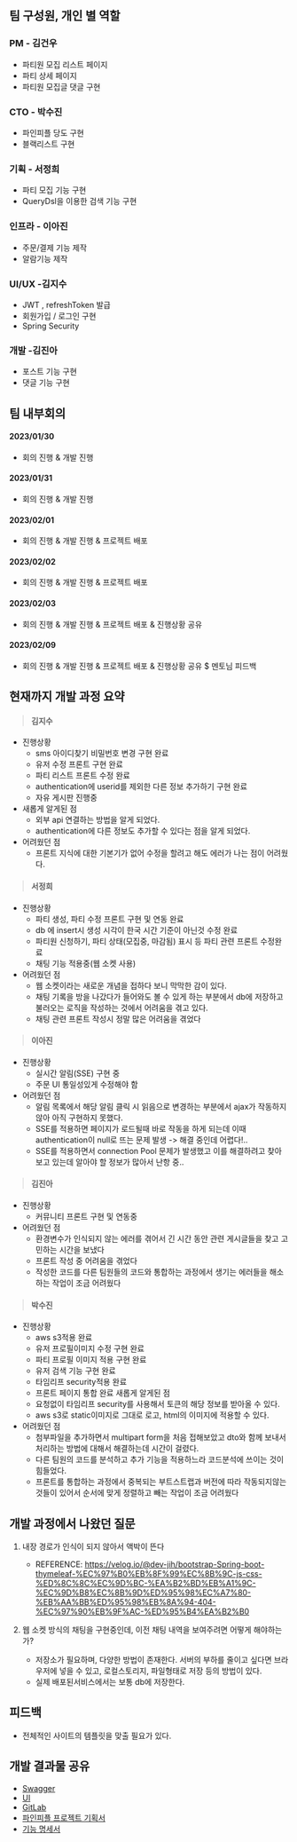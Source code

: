 ## 팀 구성원, 개인 별 역할
### PM - 김건우
- 파티원 모집 리스트 페이지
- 파티 상세 페이지
- 파티원 모집글 댓글 구현

### CTO - 박수진
- 파인피플 당도 구현
 - 블랙리스트 구현
 
### 기획 - 서정희
- 파티 모집 기능 구현
- QueryDsl을 이용한 검색 기능 구현

### 인프라 - 이아진
- 주문/결제 기능 제작
 - 알람기능 제작
 
### UI/UX -김지수
- JWT , refreshToken 발급
- 회원가입 / 로그인 구현
- Spring Security 

### 개발 -김진아
 - 포스트 기능 구현
 - 댓글 기능 구현 



## 팀 내부회의 
#### 2023/01/30
   - 회의 진행 & 개발 진행
#### 2023/01/31
   - 회의 진행 & 개발 진행
#### 2023/02/01
   - 회의 진행 & 개발 진행 & 프로젝트 배포
#### 2023/02/02
   - 회의 진행 & 개발 진행 & 프로젝트 배포
#### 2023/02/03
   - 회의 진행 & 개발 진행 & 프로젝트 배포 & 진행상황 공유
#### 2023/02/09
- 회의 진행 & 개발 진행 & 프로젝트 배포 & 진행상황 공유 $ 멘토님 피드백



## 현재까지 개발 과정 요약
>#### 김지수 
- 진행상황
  - sms 아이디찾기 비밀번호 변경 구현 완료
  - 유저 수정 프론트 구현 완료
  - 파티 리스트 프론트 수정 완료
  - authentication에 userid를 제외한 다른 정보 추가하기 구현 완료
  - 자유 게시판 진행중
- 새롭게 알게된 점
  - 외부 api 연결하는 방법을 알게 되었다.
  - authentication에 다른 정보도 추가할 수 있다는 점을 알게 되었다.
- 어려웠던 점
  - 프론트 지식에 대한 기본기가 없어 수정을 할려고 해도 에러가 나는 점이 어려웠다.
>#### 서정희
- 진행상황
  - 파티 생성, 파티 수정 프론트 구현 및 연동 완료
  - db 에 insert시 생성 시각이 한국 시간 기준이 아닌것 수정 완료
  - 파티원 신청하기, 파티 상태(모집중, 마감됨) 표시 등 파티 관련 프론트 수정완료
  - 채팅 기능 적용중(웹 소켓 사용)
- 어려웠던 점
  - 웹 소켓이라는 새로운 개념을 접하다 보니 막막한 감이 있다.
  - 채팅 기록을 방을 나갔다가 들어와도 볼 수 있게 하는 부분에서 db에 저장하고 불러오는 로직을 작성하는 것에서 어려움을 겪고 있다.
  - 채팅 관련 프론트 작성시 정말 많은 어려움을 겪었다
 > #### 이아진
- 진행상황
  - 실시간 알림(SSE) 구현 중
  - 주문 UI 통일성있게 수정해야 함
- 어려웠던 점
  - 알림 목록에서 해당 알림 클릭 시 읽음으로 변경하는 부분에서 ajax가 작동하지 않아 아직 구현하지 못했다.
  - SSE를 적용하면 페이지가 로드될때 바로 작동을 하게 되는데 이때 authentication이 null로 뜨는 문제 발생 -> 해결 중인데 어렵다!..
  - SSE를 적용하면서 connection Pool 문제가 발생했고 이를 해결하려고 찾아보고 있는데 알아야 할 정보가 많아서 난항 중..
 > #### 김진아
- 진행상황
  - 커뮤니티 프론트 구현 및 연동중
- 어려웠던 점
  - 환경변수가 인식되지 않는 에러를 겪어서 긴 시간 동안 관련 게시글들을 찾고 고민하는 시간을 보냈다
  - 프론트 작성 중 어려움을 겪었다
  - 작성한 코드를 다른 팀원들의 코드와 통합하는 과정에서 생기는 에러들을 해소하는 작업이 조금 어려웠다
 > #### 박수진
- 진행상황
  - aws s3적용 완료
  - 유저 프로필이미지 수정 구현 완료
  - 파티 프로필 이미지 적용 구현 완료
  - 유저 검색 기능 구현 완료
  - 타임리프 security적용 완료
  - 프론트 페이지 통합 완료
    새롭게 알게된 점
  - 요청없이 타임리프 security를 사용해서 토큰의 해당 정보를 받아올 수 있다.
  - aws s3로 static이미지로 그대로 로고, html의 이미지에 적용할 수 있다.
- 어려웠던 점
  - 첨부파일을 추가하면서 multipart form을 처음 접해보았고 dto와 함께 보내서 처리하는 방법에 대해서 해결하는데 시간이 걸렸다.
  - 다른 팀원의 코드를 분석하고 추가 기능을 적용하느라 코드분석에 쓰이는 것이 힘들었다.
  - 프론트를 통합하는 과정에서 중복되는 부트스트랩과 버전에 따라 작동되지않는 것들이 있어서 순서에 맞게 정렬하고 빼는 작업이 조금 어려웠다

 

 ## 개발 과정에서 나왔던 질문 
 
 1. 내장 경로가 인식이 되지 않아서 액박이 뜬다
    - REFERENCE: https://velog.io/@dev-jih/bootstrap-Spring-boot-thymeleaf-%EC%97%B0%EB%8F%99%EC%8B%9C-js-css-%ED%8C%8C%EC%9D%BC-%EA%B2%BD%EB%A1%9C-%EC%9D%B8%EC%8B%9D%ED%95%98%EC%A7%80-%EB%AA%BB%ED%95%98%EB%8A%94-404-%EC%97%90%EB%9F%AC-%ED%95%B4%EA%B2%B0
    
 2. 웹 소켓 방식의 채팅을 구현중인데, 이전 채팅 내역을 보여주려면 어떻게 해야하는가?
    - 저장소가 필요하며, 다양한 방법이 존재한다. 서버의 부하를 줄이고 싶다면 브라우저에 넣을 수 있고, 로컬스토리지, 파일형태로 저장 등의 방법이 있다.
    - 실제 배포된서비스에서는 보통 db에 저장한다.



## 피드백
- 전체적인 사이트의 템플릿을 맞출 필요가 있다.

 

 ## 개발 결과물 공유
- [Swagger](http://ec2-43-201-75-237.ap-northeast-2.compute.amazonaws.com:8080/swagger-ui/index.html)
- [UI](http://ec2-43-201-75-237.ap-northeast-2.compute.amazonaws.com:8080/pinepeople/login)
- [GitLab](https://gitlab.com/GunLABS/pine-people)
- [파인피플 프로젝트 기획서](https://www.notion.so/22c235d2439f45c0a0601e75664babb0)
- [기능 명세서](https://lumpy-blossom-559.notion.site/Project-pinepeople-b03c27b86cca4e2e8e632a3e3a7881ad)
